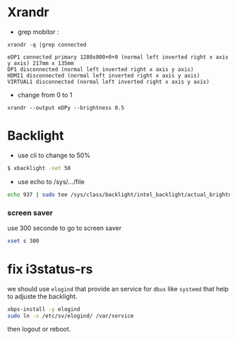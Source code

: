 # Xrandr
- grep mobitor :
```
xrandr -q |grep connected

eDP1 connected primary 1280x800+0+0 (normal left inverted right x axis y axis) 217mm x 135mm
DP1 disconnected (normal left inverted right x axis y axis)
HDMI1 disconnected (normal left inverted right x axis y axis)
VIRTUAL1 disconnected (normal left inverted right x axis y axis)
```
 - change from 0 to 1
```
xrandr --output eDPy --brightness 0.5

```


# Backlight

- use cli to change to 50%
```bash
$ xbacklight -set 50
```

- use echo to /sys/.../file
```bash
echo 937 | sudo tee /sys/class/backlight/intel_backlight/actual_brightness
```

### screen saver
use 300 seconde to go to screen saver
```bash
xset s 300
```

# fix i3status-rs
we should use `elogind` that provide an service for `dbus` like `systemd` that help to adjuste the backlight.
```bash
xbps-install -y elogind
sudo ln -s /etc/sv/elogind/ /var/service
```
then logout or reboot.
